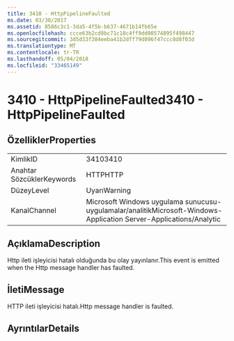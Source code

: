 ```yaml
---
title: 3410 - HttpPipelineFaulted
ms.date: 03/30/2017
ms.assetid: 8586c3c1-3da5-4f5b-b637-4671b14fb65e
ms.openlocfilehash: ccce63b2cd8bc71c18c4ff9dd00574895f498447
ms.sourcegitcommit: 3d5d33f384eeba41b2dff79d096f47ccc8d8f03d
ms.translationtype: MT
ms.contentlocale: tr-TR
ms.lasthandoff: 05/04/2018
ms.locfileid: "33465149"
---
```

# <a name="3410---httppipelinefaulted"></a><span data-ttu-id="dc0de-102">3410 - HttpPipelineFaulted</span><span class="sxs-lookup"><span data-stu-id="dc0de-102">3410 - HttpPipelineFaulted</span></span>
## <a name="properties"></a><span data-ttu-id="dc0de-103">Özellikler</span><span class="sxs-lookup"><span data-stu-id="dc0de-103">Properties</span></span>  
  
|||  
|-|-|  
|<span data-ttu-id="dc0de-104">Kimlik</span><span class="sxs-lookup"><span data-stu-id="dc0de-104">ID</span></span>|<span data-ttu-id="dc0de-105">3410</span><span class="sxs-lookup"><span data-stu-id="dc0de-105">3410</span></span>|  
|<span data-ttu-id="dc0de-106">Anahtar Sözcükler</span><span class="sxs-lookup"><span data-stu-id="dc0de-106">Keywords</span></span>|<span data-ttu-id="dc0de-107">HTTP</span><span class="sxs-lookup"><span data-stu-id="dc0de-107">HTTP</span></span>|  
|<span data-ttu-id="dc0de-108">Düzey</span><span class="sxs-lookup"><span data-stu-id="dc0de-108">Level</span></span>|<span data-ttu-id="dc0de-109">Uyarı</span><span class="sxs-lookup"><span data-stu-id="dc0de-109">Warning</span></span>|  
|<span data-ttu-id="dc0de-110">Kanal</span><span class="sxs-lookup"><span data-stu-id="dc0de-110">Channel</span></span>|<span data-ttu-id="dc0de-111">Microsoft Windows uygulama sunucusu-uygulamalar/analitik</span><span class="sxs-lookup"><span data-stu-id="dc0de-111">Microsoft-Windows-Application Server-Applications/Analytic</span></span>|  
  
## <a name="description"></a><span data-ttu-id="dc0de-112">Açıklama</span><span class="sxs-lookup"><span data-stu-id="dc0de-112">Description</span></span>  
 <span data-ttu-id="dc0de-113">Http ileti işleyicisi hatalı olduğunda bu olay yayınlanır.</span><span class="sxs-lookup"><span data-stu-id="dc0de-113">This event is emitted when the Http message handler has faulted.</span></span>  
  
## <a name="message"></a><span data-ttu-id="dc0de-114">İleti</span><span class="sxs-lookup"><span data-stu-id="dc0de-114">Message</span></span>  
 <span data-ttu-id="dc0de-115">HTTP ileti işleyicisi hatalı.</span><span class="sxs-lookup"><span data-stu-id="dc0de-115">Http message handler is faulted.</span></span>  
  
## <a name="details"></a><span data-ttu-id="dc0de-116">Ayrıntılar</span><span class="sxs-lookup"><span data-stu-id="dc0de-116">Details</span></span>

